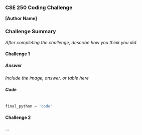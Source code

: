 ### CSE 250 Coding Challenge

__[Author Name]__

### Challenge Summary

_After completing the challenge, describe how you think you did._

#### Challenge 1

##### Answer

_Include the image, answer, or table here_

##### Code

```python
 
final_python = 'code'

```

#### Challenge 2

...
